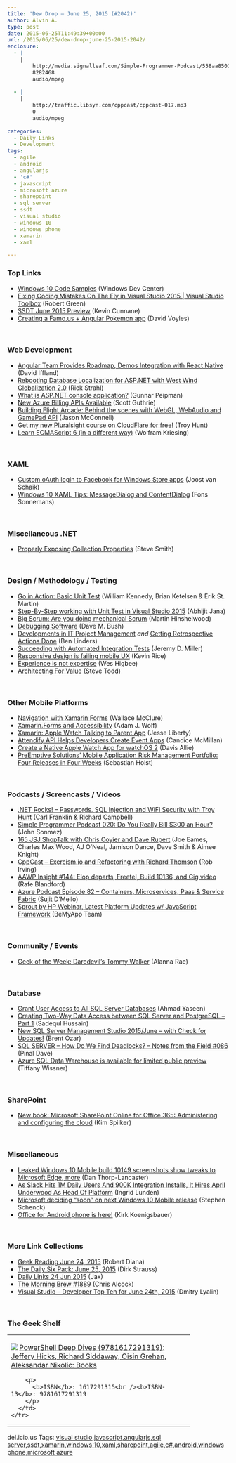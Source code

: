 ```yaml
---
title: 'Dew Drop – June 25, 2015 (#2042)'
author: Alvin A.
type: post
date: 2015-06-25T11:49:39+00:00
url: /2015/06/25/dew-drop-june-25-2015-2042/
enclosure:
  - |
    |
        http://media.signalleaf.com/Simple-Programmer-Podcast/558aa85015ac5d03005bc20d/rss/SimpleProgrammer-020.mp3
        8282468
        audio/mpeg
        
  - |
    |
        http://traffic.libsyn.com/cppcast/cppcast-017.mp3
        0
        audio/mpeg
        
categories:
  - Daily Links
  - Development
tags:
  - agile
  - android
  - angularjs
  - 'c#'
  - javascript
  - microsoft azure
  - sharepoint
  - sql server
  - ssdt
  - visual studio
  - windows 10
  - windows phone
  - xamarin
  - xaml

---
```

### <a name="top"></a>Top Links

  * <a href="https://dev.windows.com/en-us/samples" target="_blank">Windows 10 Code Samples</a> (Windows Dev Center)
  * <a href="https://channel9.msdn.com/Shows/Visual-Studio-Toolbox/Fixing-Coding-Mistakes-On-The-Fly-in-Visual-Studio-2015" target="_blank">Fixing Coding Mistakes On The Fly in Visual Studio 2015 | Visual Studio Toolbox</a> (Robert Green)
  * <a href="http://feedproxy.google.com/~r/ssdtblog/~3/7GvVwwwLaDM/ssdt-june-2015-preview.aspx" target="_blank">SSDT June 2015 Preview</a> (Kevin Cunnane)
  * <a href="http://www.davevoyles.com/creating-a-famo-us-angular-pokemon-app/" target="_blank">Creating a Famo.us + Angular Pokemon app</a> (David Voyles)

&nbsp;

### <a name="web"></a>Web Development

  * <a href="http://www.infoq.com/news/2015/06/angular-2-react-native-roadmap?utm_campaign=infoq_content&utm_source=infoq&utm_medium=feed&utm_term=global" target="_blank">Angular Team Provides Roadmap, Demos Integration with React Native</a> (David Iffland)
  * <a href="http://feedproxy.google.com/~r/RickStrahl/~3/I7HmCQMAsZs/Rebooting-Database-Localization-for-ASPNET-with-West-Wind-Globalization-20" target="_blank">Rebooting Database Localization for ASP.NET with West Wind Globalization 2.0</a> (Rick Strahl)
  * <a href="http://feedproxy.google.com/~r/gunnarpeipman/~3/iknnHv7JANQ/" target="_blank">What is ASP.NET console application?</a> (Gunnar Peipman)
  * <a href="http://weblogs.asp.net:80/scottgu/new-azure-billing-apis-available" target="_blank">New Azure Billing APIs Available</a> (Scott Guthrie)
  * <a href="http://blogs.windows.com/msedgedev/2015/06/24/building-flight-arcade-behind-the-scenes-with-webgl-webaudio-and-gamepad-api/" target="_blank">Building Flight Arcade: Behind the scenes with WebGL, WebAudio and GamePad API</a> (Jason McConnell)
  * <a href="http://feedproxy.google.com/~r/TroyHunt/~3/p0J6okvfwbw/get-my-new-pluralsight-course-on.html" target="_blank">Get my new Pluralsight course on CloudFlare for free!</a> (Troy Hunt)
  * <a href="http://www.uxebu.com/blog/2015/06/learn-ecmascript-6-in-a-different-way/" target="_blank">Learn ECMAScript 6 (in a different way)</a> (Wolfram Kriesing)

&nbsp;

### <a name="silverlight"></a>XAML

  * <a href="http://feedproxy.google.com/~r/blogspot/dotnetbyexample/~3/jQxxS2mjaw8/custom-oauth-login-to-facebook-for.html" target="_blank">Custom oAuth login to Facebook for Windows Store apps</a> (Joost van Schaik)
  * <a href="http://reflectionit.nl/blog/2015/windows-10-xaml-tips-messagedialog-and-contentdialog" target="_blank">Windows 10 XAML Tips: MessageDialog and ContentDialog</a> (Fons Sonnemans)

&nbsp;

### <a name="dotnet"></a>Miscellaneous .NET

  * <a href="http://blog.falafel.com/properly-exposing-collection-properties/" target="_blank">Properly Exposing Collection Properties</a> (Steve Smith)

&nbsp;

### <a name="design"></a>Design / Methodology / Testing

  * <a href="http://www.developer.com/mgmt/go-in-action-basic-unit-test.html" target="_blank">Go in Action: Basic Unit Test</a> (William Kennedy, Brian Ketelsen & Erik St. Martin)
  * <a href="http://abhijitjana.net/2015/06/24/step-by-step-working-with-unit-test-in-visual-studio-2015/" target="_blank">Step-By-Step working with Unit Test in Visual Studio 2015</a> (Abhijit Jana)
  * <a href="http://nakedalm.com/big-scrum-are-you-doing-mechanical-scrum/" target="_blank">Big Scrum: Are you doing mechanical Scrum</a> (Martin Hinshelwood)
  * <a href="http://blog.dmbcllc.com/debugging-software/" target="_blank">Debugging Software</a> (Dave M. Bush)
  * <a href="http://www.infoq.com/news/2015/06/IT-project-management?utm_campaign=infoq_content&utm_source=infoq&utm_medium=feed&utm_term=global" target="_blank">Developments in IT Project Management</a> _and_ <a href="http://www.benlinders.com/2015/getting-retrospective-actions-done/" target="_blank">Getting Retrospective Actions Done</a> (Ben Linders)
  * <a href="http://jeremydmiller.com/2015/06/25/succeeding_with_integration_testing/" target="_blank">Succeeding with Automated Integration Tests</a> (Jeremy D. Miller)
  * <a href="http://www.webdesignerdepot.com/2015/06/responsive-design-is-failing-mobile-ux/" target="_blank">Responsive design is failing mobile UX</a> (Kevin Rice)
  * <a href="http://www.weshigbee.com/experience-is-not-expertise/" target="_blank">Experience is not expertise</a> (Wes Higbee)
  * <a href="http://stevetodd.typepad.com/my_weblog/2015/06/architecting-for-value.html" target="_blank">Architecting For Value</a> (Steve Todd)

&nbsp;

### <a name="mobile"></a>Other Mobile Platforms

  * <a href="https://visualstudiomagazine.com/articles/2015/06/01/navigation-with-xamarin-forms.aspx" target="_blank">Navigation with Xamarin Forms</a> (Wallace McClure)
  * <a href="https://www.SyntaxIsMyUI.com/xamarin-forms-and-accessibility/" target="_blank">Xamarin.Forms and Accessibility</a> (Adam J. Wolf)
  * <a href="http://blog.falafel.com/xamarin-apple-watch-talking-to-parent-app/" target="_blank">Xamarin: Apple Watch Talking to Parent App</a> (Jesse Liberty)
  * <a href="http://feedproxy.google.com/~r/ProgrammableWeb/~3/hOdwxosF7Ok/24" target="_blank">Attendify API Helps Developers Create Event Apps</a> (Candice McMillan)
  * <a href="http://code.tutsplus.com/tutorials/create-a-native-apple-watch-app-for-watchos-2--cms-24201" target="_blank">Create a Native Apple Watch App for watchOS 2</a> (Davis Allie)
  * <a href="http://feedproxy.google.com/~r/PreemptiveSolutionsBlog/~3/PSRZB-3GP5I/" target="_blank">PreEmptive Solutions’ Mobile Application Risk Management Portfolio: Four Releases in Four Weeks</a> (Sebastian Holst)

&nbsp;

### <a name="podcasts"></a>Podcasts / Screencasts / Videos

  * <a href="http://www.dotnetrocks.com/default.aspx?ShowNum=1157" target="_blank">.NET Rocks! &#8211; Passwords, SQL Injection and WiFi Security with Troy Hunt</a> (Carl Franklin & Richard Campbell)
  * <a href="http://media.signalleaf.com/Simple-Programmer-Podcast/558aa85015ac5d03005bc20d/rss/SimpleProgrammer-020.mp3" target="_blank">Simple Programmer Podcast 020: Do You Really Bill $300 an Hour?</a> (John Sonmez)
  * <a href="http://devchat.tv/js-jabber/165-jsj-shoptalk-with-chris-coyier-and-dave-rupert" target="_blank">165 JSJ ShopTalk with Chris Coyier and Dave Rupert</a> (Joe Eames, Charles Max Wood, AJ O&#8217;Neal, Jamison Dance, Dave Smith & Aimee Knight)
  * <a href="http://traffic.libsyn.com/cppcast/cppcast-017.mp3" target="_blank">CppCast &#8211; Exercism.io and Refactoring with Richard Thomson</a> (Rob Irving)
  * <a href="http://allaboutwindowsphone.com/media/item/20777_AAWP_Insight_144_Elop_departs_.php" target="_blank">AAWP Insight #144: Elop departs, Freetel, Build 10136, and Gig video</a> (Rafe Blandford)
  * <a href="http://azpodcast.azurewebsites.net/post/Episode-82-Containers-Microservices-Paas-Service-Fabric" target="_blank">Azure Podcast Episode 82 &#8211; Containers, Microservices, Paas & Service Fabric</a> (Sujit D&#8217;Mello)
  * <a href="https://www.youtube.com/watch?v=plZ2jrK0ylQ" target="_blank">Sprout by HP Webinar, Latest Platform Updates w/ JavaScript Framework</a> (BeMyApp Team)

&nbsp;

### <a name="events"></a>Community / Events

  * <a href="http://www.geekadelphia.com/2015/06/24/geek-of-the-week-daredevils-tommy-walker/" target="_blank">Geek of the Week: Daredevil’s Tommy Walker</a> (Alanna Rae)

&nbsp;

### <a name="sql"></a>Database

  * <a href="http://feedproxy.google.com/~r/MSSQLTips-LatestSqlServerTips/~3/3K4-31IZCIc/tip.asp" target="_blank">Grant User Access to All SQL Server Databases</a> (Ahmad Yaseen)
  * <a href="http://feedproxy.google.com/~r/MSSQLTips-LatestSqlServerTips/~3/HDmhqjb57E0/tip.asp" target="_blank">Creating Two-Way Data Access between SQL Server and PostgreSQL &#8211; Part 1</a> (Sadequl Hussain)
  * <a href="http://feedproxy.google.com/~r/BrentOzar-SqlServerDba/~3/vUCPexZClh4/" target="_blank">New SQL Server Management Studio 2015/June – with Check for Updates!</a> (Brent Ozar)
  * <a href="http://blog.sqlauthority.com/2015/06/25/sql-server-how-do-we-find-deadlocks-notes-from-the-field-086/" target="_blank">SQL SERVER – How Do We Find Deadlocks? – Notes from the Field #086</a> (Pinal Dave)
  * <a href="http://azure.microsoft.com/blog/2015/06/24/azure-sql-data-warehouse-is-available-for-limited-public-preview/" target="_blank">Azure SQL Data Warehouse is available for limited public preview</a> (Tiffany Wissner)

&nbsp;

### <a name="sp"></a>SharePoint

  * <a href="http://blogs.msdn.com/b/microsoft_press/archive/2015/06/24/new-book-microsoft-sharepoint-online-for-office-365-administering-and-configuring-the-cloud.aspx" target="_blank">New book: Microsoft SharePoint Online for Office 365: Administering and configuring the cloud</a> (Kim Spilker)

&nbsp;

### <a name="misc"></a>Miscellaneous

  * <a href="http://feedproxy.google.com/~r/wmexperts/~3/VT9TJbzK2w0/story01.htm" target="_blank">Leaked Windows 10 Mobile build 10149 screenshots show tweaks to Microsoft Edge, more</a> (Dan Thorp-Lancaster)
  * <a href="http://feedproxy.google.com/~r/Techcrunch/~3/a7bCw9zZXHg/" target="_blank">As Slack Hits 1M Daily Users And 900K Integration Installs, It Hires April Underwood As Head Of Platform</a> (Ingrid Lunden)
  * <a href="http://feedproxy.google.com/~r/pocketnow/~3/dxUGFOS2SfM/next-windows-10-mobile" target="_blank">Microsoft deciding “soon” on next Windows 10 Mobile release</a> (Stephen Schenck)
  * <a href="https://blogs.office.com/2015/06/24/office-for-android-phone-is-here/" target="_blank">Office for Android phone is here!</a> (Kirk Koenigsbauer)

&nbsp;

### <a name="links"></a>More Link Collections

  * <a href="http://feeds.regulargeek.com/~r/RegularGeek/~3/lwco-ADnWwY/" target="_blank">Geek Reading June 24, 2015</a> (Robert Diana)
  * <a href="http://www.dirkstrauss.com/the-daily-six-pack/sql-injection-free-webinar" target="_blank">The Daily Six Pack: June 25, 2015</a> (Dirk Strauss)
  * <a href="http://feedproxy.google.com/~r/parsimonyjax/~3/Ry-vZEGmy38/daily-links-24-jun-2015.html" target="_blank">Daily Links 24 Jun 2015</a> (Jax)
  * <a href="http://feedproxy.google.com/~r/ReflectivePerspective/~3/8zWZNhgYT54/" target="_blank">The Morning Brew #1889</a> (Chris Alcock)
  * <a href="http://www.lyalin.com/2015/06/24/visual-studio-developer-top-ten-for-june-24th-2015/" target="_blank">Visual Studio – Developer Top Ten for June 24th, 2015</a> (Dmitry Lyalin)

&nbsp;

### <a name="shelf"></a>The Geek Shelf

<div id="scid:7dc1bd33-94bd-46fd-a20b-0131235bcd47:ce65e972-d1ac-4ee5-a6d1-afa699b2c36e" class="wlWriterEditableSmartContent" style="float: none; padding-bottom: 0px; padding-top: 0px; padding-left: 0px; margin: 0px; display: inline; padding-right: 0px">
  <table cellspacing="0" cellpadding="2" width="400" border="0" unselectable="on">
    <tr>
      <td valign="top" width="400">
        <p>
          <a title="PowerShell Deep Dives (9781617291319): Jeffery Hicks, Richard Siddaway, Oisin Grehan, Aleksandar Nikolic: Books" href="http://www.amazon.com/exec/obidos/ASIN/1617291315/amavin-20"><img data-recalc-dims="1" decoding="async" src="https://i0.wp.com/images.amazon.com/images/P/1617291315.01.MZZZZZZZ.jpg?w=660" border="0" align="left" style="float:left" />PowerShell Deep Dives (9781617291319): Jeffery Hicks, Richard Siddaway, Oisin Grehan, Aleksandar Nikolic: Books</a>
        </p>
        
        <p>
          <b>ISBN</b>: 1617291315<br /><b>ISBN-13</b>: 9781617291319
        </p>
      </td>
    </tr>
  </table>
</div>

<div id="scid:0767317B-992E-4b12-91E0-4F059A8CECA8:ed026440-478c-4af9-b29b-88362b37eae2" class="wlWriterEditableSmartContent" style="float: none; padding-bottom: 0px; padding-top: 0px; padding-left: 0px; margin: 0px; display: inline; padding-right: 0px">
  del.icio.us Tags: <a href="http://del.icio.us/popular/visual+studio" rel="tag">visual studio</a>,<a href="http://del.icio.us/popular/javascript" rel="tag">javascript</a>,<a href="http://del.icio.us/popular/angularjs" rel="tag">angularjs</a>,<a href="http://del.icio.us/popular/sql+server" rel="tag">sql server</a>,<a href="http://del.icio.us/popular/ssdt" rel="tag">ssdt</a>,<a href="http://del.icio.us/popular/xamarin" rel="tag">xamarin</a>,<a href="http://del.icio.us/popular/windows+10" rel="tag">windows 10</a>,<a href="http://del.icio.us/popular/xaml" rel="tag">xaml</a>,<a href="http://del.icio.us/popular/sharepoint" rel="tag">sharepoint</a>,<a href="http://del.icio.us/popular/agile" rel="tag">agile</a>,<a href="http://del.icio.us/popular/c%23" rel="tag">c#</a>,<a href="http://del.icio.us/popular/android" rel="tag">android</a>,<a href="http://del.icio.us/popular/windows+phone" rel="tag">windows phone</a>,<a href="http://del.icio.us/popular/microsoft+azure" rel="tag">microsoft azure</a>
</div>
